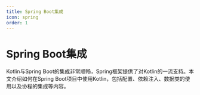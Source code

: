 ```yaml
---
title: Spring Boot集成
icon: spring
order: 1
---
```


# Spring Boot集成

Kotlin与Spring Boot的集成非常顺畅，Spring框架提供了对Kotlin的一流支持。本文介绍如何在Spring Boot项目中使用Kotlin，包括配置、依赖注入、数据类的使用以及协程的集成等内容。
